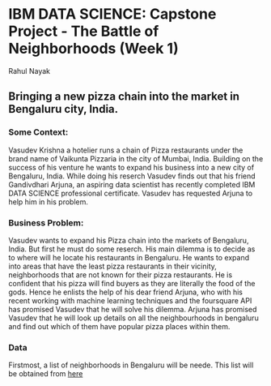 # IBM DATA SCIENCE: Capstone Project - The Battle of Neighborhoods (Week 1)
Rahul Nayak

## Bringing a new pizza chain into the market in Bengaluru city, India. 

### Some Context:
Vasudev Krishna a hotelier runs a chain of Pizza restaurants under the brand name of Vaikunta Pizzaria in the city of Mumbai, India. Building on the success of his venture he wants to expand his business into a new city of Bengaluru, India. While doing his reserch Vasudev finds out that his friend Gandivdhari Arjuna, an aspiring data scientist has recently completed IBM DATA SCIENCE professional certificate. Vasudev has requested Arjuna to help him in his problem.

### Business Problem:
Vasudev wants to expand his Pizza chain into the markets of Bengaluru, India. But first he must do some reserch. His main dilemma is to decide as to where will he locate his restaurants in Bengaluru. He wants to expand into areas that have the least pizza restaurants in their vicinity, neighborhoods that are not known for their pizza restaurants. He is confident that his pizza will find buyers as they are literally the food of the gods. Hence he enlists the help of his dear friend Arjuna, who with his recent working with machine learning techniques and the foursquare API has promised Vasudev that he will solve his dilemma. Arjuna has promised Vasudev that he will look up details on all the neighbourhoods in bengaluru and find out which of them have popular pizza places within them.

### Data

Firstmost, a list of neighborhoods in Bengaluru will be neede. This list will be obtained from [here](https://www.mapsofindia.com/pincode/india/karnataka/bangalore/)

